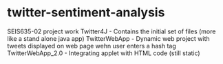 
twitter-sentiment-analysis
==========================

SEIS635-02 project work
Twitter4J - Contains the initial set of files (more like a stand alone java app)
TwitterWebApp - Dynamic web project with tweets displayed on web page wehn user enters a hash tag
TwitterWebApp_2.0 - Integrating applet with HTML code (still static)
